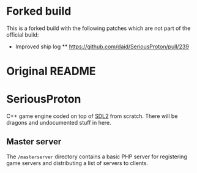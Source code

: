 
# Forked build

This is a forked build with the following patches which are not part of the official build:

* Improved ship log
** https://github.com/daid/SeriousProton/pull/239


# Original README

SeriousProton
=============

C++ game engine coded on top of [SDL2](https://libsdl.org/) from scratch. There will be dragons and undocumented stuff in here.

## Master server

The `/masterserver` directory contains a basic PHP server for registering game servers and distributing a list of servers to clients.
